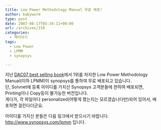 ```yaml
---
title: Low Power Methodology Manual 무료 배포!
author: babyworm
type: post
date: 2007-08-17T05:34:11+00:00
url: /archives/310
categories:
  - 책이야기
tags:
  - Low Power
  - LPMM
  - synopsys

---
```

지난 <A href="http://babyworm.net/tatter/186" target=_blank>DAC07 best selling book</A>에서 1위를 차지한 Low Power Methodology Manual(이하 LPMM)이 synopsys를 통하여 무료 배포되고 있습니다.  
단, Solvnet에 등록 아이디를 가지신 Synopsys 고객분들에 한하여 배포되면, Printing이나 Copy등이 불가능한 버전입니다.  
게다가, 각 파일마다 personalized(어떻게 했는지는 모르겠습니다만)되어 있어서, 배포하면 걸린다더군요.

아이디를 가지신 분들은 다음 링크에서 받으시기 바랍니다. <http://www.synopsys.com/lpmm> 입니다.